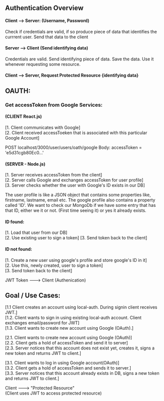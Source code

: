 ## Authentication Overview

#### Client --> Server: (Username, Password)
Check if credentials are valid, if so produce piece of data that identifies the currrent user. Send that data to the client

#### Server --> Client (Send identifying data)
Credentials are valid. Send identifying piece of data. Save the data. Use it whenever requesting some resource.

#### Client --> Server, Request Protected Resource {identifying data}


## OAUTH:
### Get accessToken from Google Services:

#### (CLIENT React.js)
[1. Client communicates with Google]  
[2. Client received accessToeken that is associated with this particular Google Account]  

POST localhost/3000/user/users/oath/google
Body: accessToken = 'e5d31cgb80Ec0...'

#### (SERVER - Node.js)
[1. Server receives accessToken from the client]  
[2. Server calls Google and exchanges accessToken for user profile]  
[3. Server checks whether the user with Google's ID exists in our DB]

The user profile is like a JSON object that contains some properties like, firstname, lastname, email etc. The google profile also contains a property called 'ID'. We want to check our MongoDb if we have some entry that has that ID, either we it or not. (First time seeing it) or yes it already exists.

#### ID found:
[1. Load that user from our DB]  
[2. Use existing user to sign a token]
[3. Send token back to the client]

#### ID not found:
[1. Create a new user using google's profile and store google's ID in it]  
[2. Use this, newly created, user to sign a token]  
[3. Send token back to the client]  

JWT Token ---> Client (Authenication)

## Goal / Use Cases:
[1.1 Client creates an account using local-auth.
During signin client receives JWT.]  
[1.2. Client wants to sign in using existing local-auth account. Client exchanges email/password for JWT]  
[1.3. Client wants to create new account using Google (OAuth).]

[2.1. Client wants to create new account using Google (OAuth)]  
[2.2. Client gets a hold of accessToken and send it to server]  
[2.3. Server notices that this account does not exist yet, creates it, signs a new token and returns JWT to client.]

[3.1. Client wants to log in using Google account(OAuth)]  
[3.2. Client gets a hold of accessToken and sends it to server.]  
[3.3. Server notices that this account already exists in DB, signs a new token and returns JWT to client.]

Client ---> "Protected Resource"  
(Client uses JWT to access protected resource)